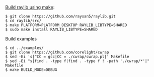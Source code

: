 [Build raylib using make](https://github.com/raysan5/raylib/wiki/Working-on-GNU-Linux#build-raylib-using-make):
```shell
$ git clone https://github.com/raysan5/raylib.git
$ cd raylib/src/
$ make PLATFORM=PLATFORM_DESKTOP RAYLIB_LIBTYPE=SHARED
$ sudo make install RAYLIB_LIBTYPE=SHARED
```

Build examples
```shell
$ cd ../examples/
$ git clone https://github.com/corelight/cwrap
$ sed -Ei 's|^CC = gcc|CC = ./cwrap/cwrap.pl|' Makefile
$ sed -Ei "s|find . -type f|find . -type f ! -path './cwrap/*'|" Makefile
$ make BUILD_MODE=DEBUG
```
